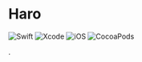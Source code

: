 # Haro
![Swift](https://img.shields.io/badge/swift-5.6-orange.svg?style=flat)
![Xcode](https://img.shields.io/badge/Xcode-13.3-blue.svg?style=flat)
![iOS](https://img.shields.io/badge/iOS-15.0-gray.svg?style=flat)
![CocoaPods](https://img.shields.io/badge/Cocoapods-1.11.3-blue.svg?style=flat)

.

